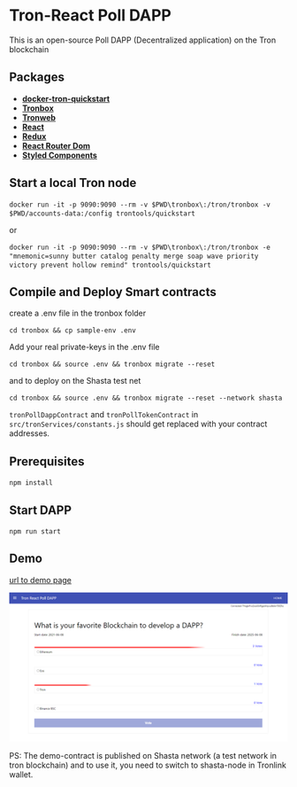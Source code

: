 # Tron-React Poll DAPP


This is an open-source Poll DAPP (Decentralized application) on the Tron blockchain 


## Packages

- **[docker-tron-quickstart](https://github.com/TRON-US/docker-tron-quickstart)**
- **[Tronbox](https://github.com/tronprotocol/tronbox)**
- **[Tronweb](https://github.com/tronprotocol/tronweb)**
- **[React](https://github.com/facebook/react)**
- **[Redux](https://github.com/reduxjs/redux)**
- **[React Router Dom](https://github.com/ReactTraining/react-router/tree/master/packages/react-router-dom)**
- **[Styled Components](https://github.com/styled-components/styled-components)**


## Start a local Tron node

```shell
docker run -it -p 9090:9090 --rm -v $PWD\tronbox\:/tron/tronbox -v $PWD/accounts-data:/config trontools/quickstart

```
or
```shell
docker run -it -p 9090:9090 --rm -v $PWD\tronbox\:/tron/tronbox -e "mnemonic=sunny butter catalog penalty merge soap wave priority victory prevent hollow remind" trontools/quickstart

```

## Compile and Deploy Smart contracts

create a .env file in the tronbox folder

```shell
cd tronbox && cp sample-env .env 
```
Add your real private-keys in the .env file


```shell
cd tronbox && source .env && tronbox migrate --reset 

```
and to deploy on the Shasta test net
```shell
cd tronbox && source .env && tronbox migrate --reset --network shasta

```

`tronPollDappContract` and `tronPollTokenContract` in `src/tronServices/constants.js` should get replaced with your contract addresses.

## Prerequisites
```
npm install
```


## Start DAPP
```
npm run start
```

## Demo
[url to demo page](https://vahidfzm.github.io/tron-high-risk-dapp/index.html)

![demo](./demo.png)

PS: The demo-contract is published on Shasta network (a test network in tron blockchain) and to use it, you need to switch to shasta-node in Tronlink wallet. 

